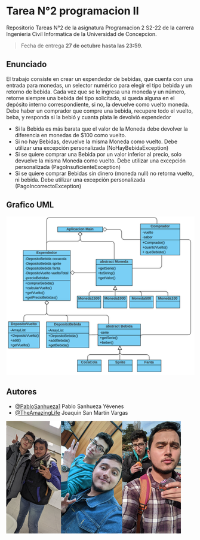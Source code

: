 # Tarea N°2 programacion II

Repositorio Tareas N°2 de la asignatura Programacion 2 S2-22 de la carrera Ingenieria Civil Informatica de la Universidad de Concepcion.

>Fecha de entrega **27 de octubre hasta las 23:59.**

<!-- agregar fotos del UML -->
## Enunciado

El trabajo consiste en crear un expendedor de bebidas, que cuenta con una entrada para monedas, un selector
numérico para elegir el tipo bebida y un retorno de bebida. Cada vez que se le ingresa una moneda y un número,
retorne siempre una bebida del tipo solicitado, si queda alguna en el depósito interno correspondiente, si no, la
devuelve como vuelto moneda.
Debe haber un comprador que compre una bebida, recupere todo el vuelto, beba, y responda si la bebió y cuanta
plata le devolvió expendedor

- Si la Bebida es más barata que el valor de la Moneda debe devolver la diferencia en monedas de $100 como vuelto.
- Si no hay Bebidas, devuelve la misma Moneda como vuelto. Debe utilizar una excepción personalizada (NoHayBebidaException)
- Si se quiere comprar una Bebida por un valor inferior al precio, solo devuelve la misma Moneda como vuelto. Debe utilizar una excepción personalizada (PagoInsuficienteException)
- Si se quiere comprar Bebidas sin dinero (moneda null) no retorna vuelto, ni bebida. Debe utilizar una excepción personalizada (PagoIncorrectoException)

## Grafico UML

![UML](Recursos/GraficoUMLv3.png)

## Autores

- [@PabloSanhueza1](https://github.com/PabloSanhueza1) Pablo Sanhueza Yévenes
- [@TheAmazingLife](https://github.com/TheAmazingLife) Joaquin San Martín Vargas

![Imagen Duo](Recursos/ImagenDuo.png)
